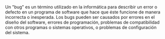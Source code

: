 Un "bug" es un término utilizado en la informática para describir un error o defecto en un programa de software que hace que éste funcione de manera incorrecta o inesperada. Los bugs pueden ser causados por errores en el diseño del software, errores de programación, problemas de compatibilidad con otros programas o sistemas operativos, o problemas de configuración del sistema.